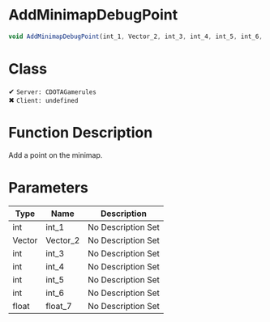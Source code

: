 # AddMinimapDebugPoint
```js
void AddMinimapDebugPoint(int_1, Vector_2, int_3, int_4, int_5, int_6, float_7)
```
# Class
✔ `Server: CDOTAGamerules`  
✖ `Client: undefined`  

# Function Description
Add a point on the minimap.
# Parameters
Type|Name|Description
--|--|--
int|int_1|No Description Set
Vector|Vector_2|No Description Set
int|int_3|No Description Set
int|int_4|No Description Set
int|int_5|No Description Set
int|int_6|No Description Set
float|float_7|No Description Set
